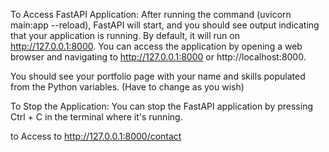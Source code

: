 To Access  FastAPI Application: After running the command (uvicorn main:app --reload), FastAPI will start, and you should see output indicating that your application is running. By default, 
it will run on http://127.0.0.1:8000. You can access the application by opening a web browser and navigating to http://127.0.0.1:8000 or http://localhost:8000.

You should see your portfolio page with your name and skills populated from the Python variables. (Have to change as you wish)

To Stop the Application: You can stop the FastAPI application by pressing Ctrl + C in the terminal where it's running.

to Access to http://127.0.0.1:8000/contact
